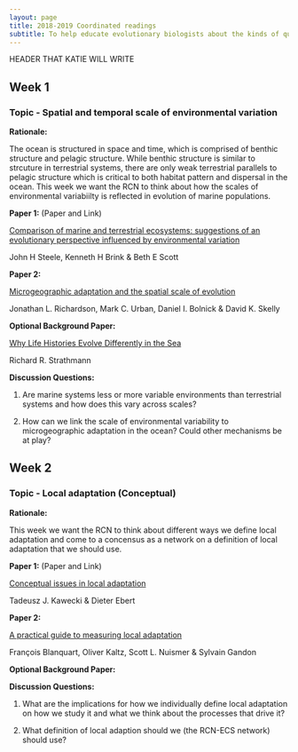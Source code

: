 ```yaml
---
layout: page
title: 2018-2019 Coordinated readings
subtitle: To help educate evolutionary biologists about the kinds of questions that marine scientists care about and to help educate marine scientists about the kinds of questions that evolutionary biologists care about, we will develop a recommended reading list of classic papers in both fields.
---
```


HEADER THAT KATIE WILL WRITE

## Week 1

### Topic - Spatial and temporal scale of environmental variation

**Rationale:**

The ocean is structured in space and time, which is comprised of benthic structure and pelagic structure. While benthic structure is similar to strcuture in terrestrial systems, there are only weak terrestrial parallels to pelagic structure which is critical to both habitat pattern and dispersal in the ocean. This week we want the RCN to think about how the scales of environmental variabiilty is reflected in evolution of marine populations.

**Paper 1:**  (Paper and Link)

[Comparison of marine and terrestrial ecosystems: suggestions of an evolutionary perspective influenced by environmental variation](https://academic.oup.com/icesjms/advance-article/doi/10.1093/icesjms/fsy149/5161207)

John H Steele, Kenneth H Brink & Beth E Scott

**Paper 2:** 

[Microgeographic adaptation and the spatial scale of evolution](https://www.sciencedirect.com/science/article/pii/S0169534714000159)

Jonathan L. Richardson, Mark C. Urban, Daniel I. Bolnick & David K. Skelly

**Optional Background Paper:**

[Why Life Histories Evolve Differently in the Sea](https://academic.oup.com/icb/article/30/1/197/133967)

Richard R. Strathmann

**Discussion Questions:**

1. Are marine systems less or more variable environments than terrestrial systems and how does this vary across scales? 

2. How can we link the scale of environmental variability to microgeographic adaptation in the ocean? Could other mechanisms be at play?

## Week 2

### Topic - Local adaptation (Conceptual)

**Rationale:**

This week we want the RCN to think about different ways we define local adaptation and come to a concensus as a network on a definition of local adaptation that we should use.

**Paper 1:**  (Paper and Link)

[Conceptual issues in local adaptation](https://onlinelibrary.wiley.com/doi/full/10.1111/j.1461-0248.2004.00684.x)

Tadeusz J. Kawecki & Dieter Ebert

**Paper 2:** 

[A practical guide to measuring local adaptation](https://onlinelibrary.wiley.com/doi/full/10.1111/ele.12150)

François Blanquart, Oliver Kaltz, Scott L. Nuismer & Sylvain Gandon

**Optional Background Paper:**

**Discussion Questions:**

1. What are the implications for how we individually define local adaptation on how we study it and what we think about the processes that drive it?

2. What definition of local adaption should we (the RCN-ECS network) should use?


